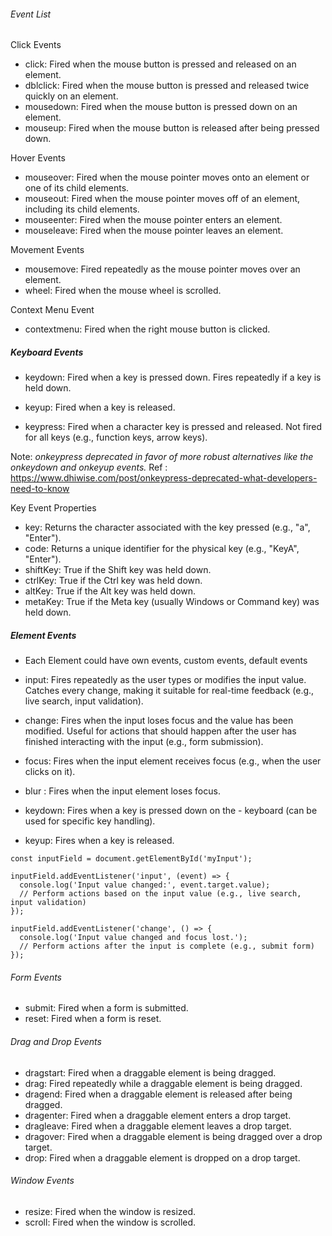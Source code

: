 ###### Event List
Click Events

- click: Fired when the mouse button is pressed and released on an element.
- dblclick: Fired when the mouse button is pressed and released twice quickly on an element.
- mousedown: Fired when the mouse button is pressed down on an element.
- mouseup: Fired when the mouse button is released after being pressed down.

Hover Events
- mouseover: Fired when the mouse pointer moves onto an element or one of its child elements.
- mouseout: Fired when the mouse pointer moves off of an element, including its child elements.
- mouseenter: Fired when the mouse pointer enters an element.
- mouseleave: Fired when the mouse pointer leaves an element.

Movement Events
- mousemove: Fired repeatedly as the mouse pointer moves over an element.
- wheel: Fired when the mouse wheel is scrolled.

Context Menu Event
- contextmenu: Fired when the right mouse button is clicked.


##### Keyboard Events
- keydown:
Fired when a key is pressed down.
Fires repeatedly if a key is held down.

- keyup:
Fired when a key is released.

- keypress:
Fired when a character key is pressed and released.
Not fired for all keys (e.g., function keys, arrow keys).

Note: *onkeypress deprecated in favor of more robust alternatives like the onkeydown and onkeyup events.*
Ref : https://www.dhiwise.com/post/onkeypress-deprecated-what-developers-need-to-know

Key Event Properties
- key: Returns the character associated with the key pressed (e.g., "a", "Enter").
- code: Returns a unique identifier for the physical key (e.g., "KeyA", "Enter").
- shiftKey: True if the Shift key was held down.
- ctrlKey: True if the Ctrl key was held down.
- altKey: True if the Alt key was held down.
- metaKey: True if the Meta key (usually Windows or Command key) was held down.

##### Element Events
- Each Element could have own events, custom events, default events

- input:
Fires repeatedly as the user types or modifies the input value. Catches every change, making it suitable for real-time feedback (e.g., live search, input validation).

- change:
Fires when the input loses focus and the value has been modified. Useful for actions that should happen after the user has finished interacting with the input (e.g., form submission).

- focus: Fires when the input element receives focus (e.g., when the user clicks on it).
- blur : Fires when the input element loses focus.
- keydown: Fires when a key is pressed down on the - keyboard (can be used for specific key handling).
- keyup: Fires when a key is released.
```
const inputField = document.getElementById('myInput');

inputField.addEventListener('input', (event) => {
  console.log('Input value changed:', event.target.value);
  // Perform actions based on the input value (e.g., live search, input validation)
});

inputField.addEventListener('change', () => {
  console.log('Input value changed and focus lost.');
  // Perform actions after the input is complete (e.g., submit form)
});
```

###### Form Events
- submit: Fired when a form is submitted.
- reset: Fired when a form is reset.

###### Drag and Drop Events
- dragstart: Fired when a draggable element is being dragged.
- drag: Fired repeatedly while a draggable element is being dragged.
- dragend: Fired when a draggable element is released after being dragged.
- dragenter: Fired when a draggable element enters a drop target.
- dragleave: Fired when a draggable element leaves a drop target.
- dragover: Fired when a draggable element is being dragged over a drop target.
- drop: Fired when a draggable element is dropped on a drop target.

###### Window Events
- resize: Fired when the window is resized.
- scroll: Fired when the window is scrolled.